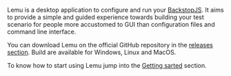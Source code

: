 

Lemu is a desktop application to configure and run your [BackstopJS](https://github.com/garris/BackstopJS). It aims to provide a simple and guided experience towards building your test scenario for people more accustomed to GUI than configuration files and command line interface.

You can download Lemu on the official GitHub repository in the [releases section](https://github.com/Vince-F/lemu/releases). Build are available for Windows, Linux and MacOS.

To know how to start using Lemu jump into the [Getting sarted](/guide/getting-started) section.
